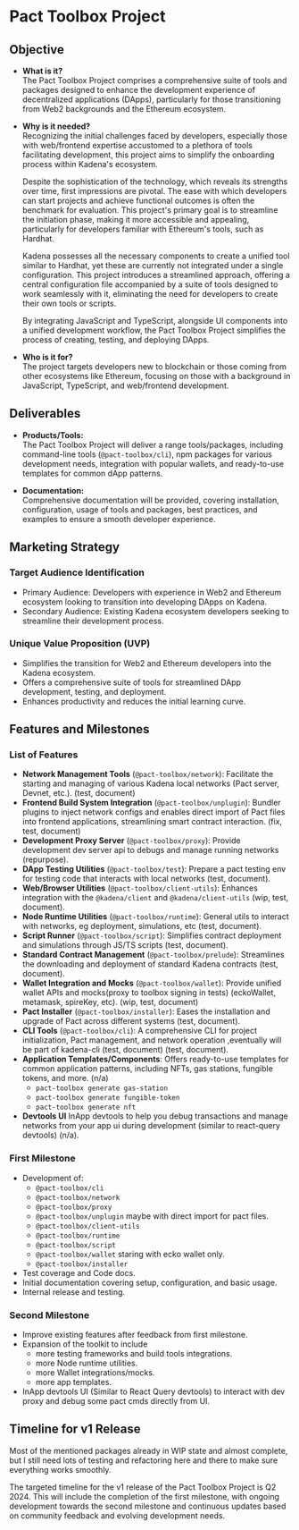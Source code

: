 # Pact Toolbox Project

## Objective

- **What is it?**  
  The Pact Toolbox Project comprises a comprehensive suite of tools and packages designed to enhance the development experience of decentralized applications (DApps), particularly for those transitioning from Web2 backgrounds and the Ethereum ecosystem.

- **Why is it needed?**  
  Recognizing the initial challenges faced by developers, especially those with web/frontend expertise accustomed to a plethora of tools facilitating development, this project aims to simplify the onboarding process within Kadena's ecosystem.

  Despite the sophistication of the technology, which reveals its strengths over time, first impressions are pivotal. The ease with which developers can start projects and achieve functional outcomes is often the benchmark for evaluation. This project's primary goal is to streamline the initiation phase, making it more accessible and appealing, particularly for developers familiar with Ethereum's tools, such as Hardhat.

  Kadena possesses all the necessary components to create a unified tool similar to Hardhat, yet these are currently not integrated under a single configuration. This project introduces a streamlined approach, offering a central configuration file accompanied by a suite of tools designed to work seamlessly with it, eliminating the need for developers to create their own tools or scripts.

  By integrating JavaScript and TypeScript, alongside UI components into a unified development workflow, the Pact Toolbox Project simplifies the process of creating, testing, and deploying DApps.

- **Who is it for?**  
  The project targets developers new to blockchain or those coming from other ecosystems like Ethereum, focusing on those with a background in JavaScript, TypeScript, and web/frontend development.

## Deliverables

- **Products/Tools:**  
  The Pact Toolbox Project will deliver a range tools/packages, including command-line tools (`@pact-toolbox/cli`), npm packages for various development needs, integration with popular wallets, and ready-to-use templates for common dApp patterns.

- **Documentation:**  
  Comprehensive documentation will be provided, covering installation, configuration, usage of tools and packages, best practices, and examples to ensure a smooth developer experience.

## Marketing Strategy

<!-- NOTE I dent fully understand what I need to write here but chatgpt helped with these :D  -->
### Target Audience Identification

- Primary Audience: Developers with experience in Web2 and Ethereum ecosystem looking to transition into developing DApps on Kadena.
- Secondary Audience: Existing Kadena ecosystem developers seeking to streamline their development process.

### Unique Value Proposition (UVP)

- Simplifies the transition for Web2 and Ethereum developers into the Kadena ecosystem.
- Offers a comprehensive suite of tools for streamlined DApp development, testing, and deployment.
- Enhances productivity and reduces the initial learning curve.

## Features and Milestones

### List of Features

- **Network Management Tools** (`@pact-toolbox/network`): Facilitate the starting and managing of various Kadena local networks (Pact server, Devnet, etc.). (test, document)
- **Frontend Build System Integration** (`@pact-toolbox/unplugin`): Bundler plugins to inject network configs and enables direct import of Pact files into frontend applications, streamlining smart contract interaction. (fix, test, document)
- **Development Proxy Server** (`@pact-toolbox/proxy`): Provide development dev server api to debugs and manage running networks (repurpose).
- **DApp Testing Utilities** (`@pact-toolbox/test`): Prepare a pact testing env for testing code that interacts with local networks  (test, document).
- **Web/Browser Utilities** (`@pact-toolbox/client-utils`): Enhances integration with the `@kadena/client` and `@kadena/client-utils`  (wip, test, document).
- **Node Runtime Utilities** (`@pact-toolbox/runtime`): General utils to interact with networks, eg deployment, simulations, etc (test, document).
- **Script Runner** (`@pact-toolbox/script`): Simplifies contract deployment and simulations through JS/TS scripts (test, document).
- **Standard Contract Management** (`@pact-toolbox/prelude`): Streamlines the downloading and deployment of standard Kadena contracts  (test, document).
- **Wallet Integration and Mocks** (`@pact-toolbox/wallet`): Provide unified wallet APIs and mocks(proxy to toolbox signing in tests) (eckoWallet, metamask, spireKey, etc). (wip, test, document)
- **Pact Installer** (`@pact-toolbox/installer`): Eases the installation and upgrade of Pact across different systems  (test, document).
- **CLI Tools** (`@pact-toolbox/cli`): A comprehensive CLI for project initialization, Pact management, and network operation ,eventually will be part of kadena-cli (test, document) (test, document).
- **Application Templates/Components**: Offers ready-to-use templates for common application patterns, including NFTs, gas stations, fungible tokens, and more. (n/a)
  - `pact-toolbox generate gas-station`
  - `pact-toolbox generate fungible-token`
  - `pact-toolbox generate nft`
- **Devtools UI** InApp devtools to help you debug transactions and manage networks from your app ui during development (similar to react-query devtools) (n/a).
  
### First Milestone

- Development of:
  - `@pact-toolbox/cli`
  - `@pact-toolbox/network`
  - `@pact-toolbox/proxy`
  - `@pact-toolbox/unplugin` maybe with direct import for pact files.
  - `@pact-toolbox/client-utils`
  - `@pact-toolbox/runtime`
  - `@pact-toolbox/script`
  - `@pact-toolbox/wallet` staring with ecko wallet only.
  - `@pact-toolbox/installer`
- Test coverage and Code docs.
- Initial documentation covering setup, configuration, and basic usage.
- Internal release and testing.

### Second Milestone

- Improve existing features after feedback from first milestone.
- Expansion of the toolkit to include
  - more testing frameworks and build tools integrations.
  - more Node runtime utilities.
  - more Wallet integrations/mocks.
  - more app templates.
- InApp devtools UI (Similar to React Query devtools) to interact with dev proxy and debug some pact cmds directly from UI.

## Timeline for v1 Release

Most of the mentioned packages already in WIP state and almost complete, but I still need lots of testing and refactoring here and there to make sure everything works smoothly.

<!-- This is an example, depending of the time and process could be different still need to check -->
The targeted timeline for the v1 release of the Pact Toolbox Project is Q2 2024. This will include the completion of the first milestone, with ongoing development towards the second milestone and continuous updates based on community feedback and evolving development needs.
